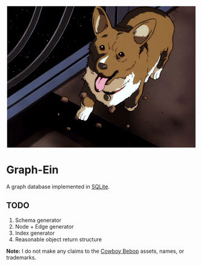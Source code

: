 <div align="center">
    <img src="/assets/ein-space.gif" alt="Gif of Ein from Cowboy Bebop in space"/>
</div>

# Graph-Ein
A graph database implemented in [SQLite](https://sqlite.org/index.html).

## TODO
1. Schema generator
1. Node + Edge generator
1. Index generator
1. Reasonable object return structure

**Note:** I do not make any claims to the [Cowboy Bebop](https://en.wikipedia.org/wiki/Cowboy_Bebop) assets, names, or trademarks.
